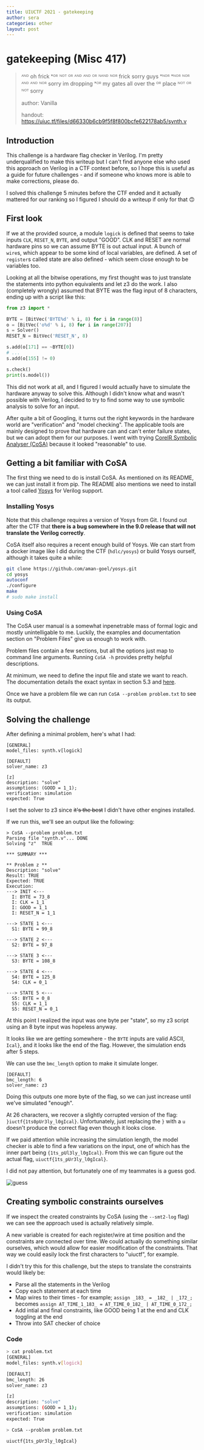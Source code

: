 ```yaml
---
title: UIUCTF 2021 - gatekeeping
author: sera
categories: other
layout: post
---
```


# gatekeeping (Misc 417)
> ᴬᴺᴰ oh frick ˣᴼᴿ ᴺᴼᵀ ᴼᴿ ᴬᴺᴰ ᴬᴺᴰ ᴼᴿ ᴺᴬᴺᴰ ᴺᴼᴿ frick sorry guys ˣᴺᴼᴿ ˣᴺᴼᴿ ᴺᴼᴿ ᴬᴺᴰ ᴬᴺᴰ ᴺᴼᴿ sorry im dropping ˣᴼᴿ my gates all over the ᴼᴿ place ᴺᴼᵀ ᴼᴿ ᴺᴼᵀ sorry
>
> author: Vanilla
>
> handout: https://uiuc.tf/files/d66330b6cb9f5f8f800bcfe622178ab5/synth.v

## Introduction

This challenge is a hardware flag checker in Verilog. I'm pretty underqualified to make this writeup but I can't find anyone else who used this approach on Verilog in a CTF context before, so I hope this is useful as a guide for future challenges - and if someone who knows more is able to make corrections, please do.

I solved this challenge 5 minutes before the CTF ended and it actually mattered for our ranking so I figured I should do a writeup if only for that 🙃

## First look

If we at the provided source, a module `logick` is defined that seems to take inputs `CLK`, `RESET_N`, `BYTE`, and output "GOOD". CLK and RESET are normal hardware pins so we can assume BYTE is out actual input. A bunch of `wire`s, which appear to be some kind of local variables, are defined. A set of `register`s called state are also defined - which seem close enough to be variables too.

Looking at all the bitwise operations, my first thought was to just translate the statements into python equivalents and let z3 do the work. I also (completely wrongly) assumed that BYTE was the flag input of 8 characters, ending up with a script like this:

```python
from z3 import *

BYTE = [BitVec('BYTE%d' % i, 8) for i in range(8)]
o = [BitVec('o%d' % i, 8) for i in range(207)]
s = Solver()
RESET_N = BitVec('RESET_N', 8)

s.add(o[171] == ~BYTE[0])
# ...
s.add(o[155] != 0)

s.check()
print(s.model())
```

This did not work at all, and I figured I would actually have to simulate the hardware anyway to solve this. Although I didn't know what and wasn't possible with Verilog, I decided to try to find some way to use symbolic analysis to solve for an input.

After quite a bit of Googling, it turns out the right keywords in the hardware world are "verification" and "model checking". The applicable tools are mainly designed to prove that hardware can and can't enter failure states, but we can adopt them for our purposes. I went with trying [CoreIR Symbolic Analyser (CoSA)](https://github.com/cristian-mattarei/CoSA) because it looked "reasonable" to use.

## Getting a bit familiar with CoSA

The first thing we need to do is install CoSA. As mentioned on its README, we can just install it from pip. The README also mentions we need to install a tool called [Yosys](https://github.com/YosysHQ/yosys) for Verilog support.

### Installing Yosys

Note that this challenge requires a version of Yosys from Git. I found out after the CTF that **there is a bug somewhere in the 9.0 release that will not translate the Verilog correctly**.

CoSA itself also requires a recent enough build of Yosys. We can start from a docker image like I did during the CTF (`hdlc/yosys`) or build Yosys ourself, although it takes quite a while:

```sh
git clone https://github.com/aman-goel/yosys.git
cd yosys
autoconf
./configure
make
# sudo make install
```

### Using CoSA

The CoSA user manual is a somewhat inpenetrable mass of formal logic and mostly unintelligable to me. Luckily, the examples and documentation section on "Problem Files" give us enough to work with.

Problem files contain a few sections, but all the options just map to command line arguments. Running `CoSA -h` provides pretty helpful descriptions.

At minimum, we need to define the input file and state we want to reach. The documentation details the exact syntax in section 5.3 and [here](https://pysmt.readthedocs.io/en/latest/_modules/pysmt/parsing.html).

Once we have a problem file we can run `CoSA --problem problem.txt` to see its output.

## Solving the challenge

After defining a minimal problem, here's what I had:

```
[GENERAL]
model_files: synth.v[logick]

[DEFAULT]
solver_name: z3

[z]
description: "solve"
assumptions: (GOOD = 1_1);
verification: simulation
expected: True
```

I set the solver to z3 since ~~it's the best~~ I didn't have other engines installed.

If we run this, we'll see an output like the following:
```
> CoSA --problem problem.txt
Parsing file "synth.v"... DONE
Solving "z"  TRUE

*** SUMMARY ***

** Problem z **
Description: "solve"
Result: TRUE
Expected: TRUE
Execution:
---> INIT <---
  I: BYTE = 73_8
  I: CLK = 1_1
  I: GOOD = 1_1
  I: RESET_N = 1_1

---> STATE 1 <---
  S1: BYTE = 99_8

---> STATE 2 <---
  S2: BYTE = 97_8

---> STATE 3 <---
  S3: BYTE = 108_8

---> STATE 4 <---
  S4: BYTE = 125_8
  S4: CLK = 0_1

---> STATE 5 <---
  S5: BYTE = 0_8
  S5: CLK = 1_1
  S5: RESET_N = 0_1
```

At this point I realized the input was one byte per "state", so my z3 script using an 8 byte input was hopeless anyway.

It looks like we are getting somewhere - the `BYTE` inputs are valid ASCII, `Ical}`, and it looks like the end of the flag. However, the simulation ends after 5 steps. 

We can use the `bmc_length` option to make it simulate longer.
```
[DEFAULT]
bmc_length: 6
solver_name: z3

```

Doing this outputs one more byte of the flag, so we can just increase until we've simulated "enough".

At 26 characters, we recover a slightly corrupted version of the flag: `}iuctf{1ts0pUr3ly_l0gIcal}`. Unfortunately, just replacing the `}` with a `u` doesn't produce the correct flag even though it looks close.

If we paid attention while increasing the simulation length, the model checker is able to find a few variations on the input, one of which has the inner part being `{1ts_pUl3ly_l0gIcal}`. From this we can figure out the actual flag, `uiuctf{1ts_pUr3ly_l0gIcal}`.

I did not pay attention, but fortunately one of my teammates is a guess god.

![guess](/uploads/2021-08-09/guessgod.png)

## Creating symbolic constraints ourselves

If we inspect the created constraints by CoSA (using the `--smt2-log` flag) we can see the approach used is actually relatively simple.

A new variable is created for each register/wire at time position and the constraints are connected over time. We could actually do something similar ourselves, which would allow for easier modification of the constraints. That way we could easily lock the first characters to "uiuctf", for example.

I didn't try this for this challenge, but the steps to translate the constraints would likely be:
- Parse all the statements in the Verilog
- Copy each statement at each time
- Map wires to their times - for example; `assign _183_ = _182_ | _172_;` becomes `assign AT_TIME_1_183_ = AT_TIME_0_182_ | AT_TIME_0_172_;`
- Add intial and final constraints, like GOOD being 1 at the end and CLK toggling at the end
- Throw into SAT checker of choice

### Code

```sh
> cat problem.txt
[GENERAL]
model_files: synth.v[logick]

[DEFAULT]
bmc_length: 26
solver_name: z3

[z]
description: "solve"
assumptions: (GOOD = 1_1);
verification: simulation
expected: True

> CoSA --problem problem.txt
```

`uiuctf{1ts_pUr3ly_l0gIcal}`
